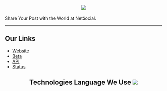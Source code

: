 <h2 align='center'>
  <img src="https://cdn.netsocial.co.in/images/webp/socialflux.webp" />
  <br> 
</h2>
<p>
Share Your Post with the World at NetSocial.
</p>
<hr>

<h2>
  Our Links
</h2>

<ul>
  <li><a href="https://netsocial.co.in">Website</a></li>
<li><a href="https://beta.netsocial.co.in">Beta</a></li>
<li><a href="https://api.netsocial.co.in">API</a></li>
  <li><a href="https://status.netsocial.co.in">Status</a></li>
</ul>

<h2 align='center'>
 Technologies Language We Use
<img src="https://skillicons.dev/icons?i=github,git,cloudflare,go,nodejs,react,nextjs,materialui,tailwind,mongodb,ts,vercel&theme=dark" />
</div>
</h2>
